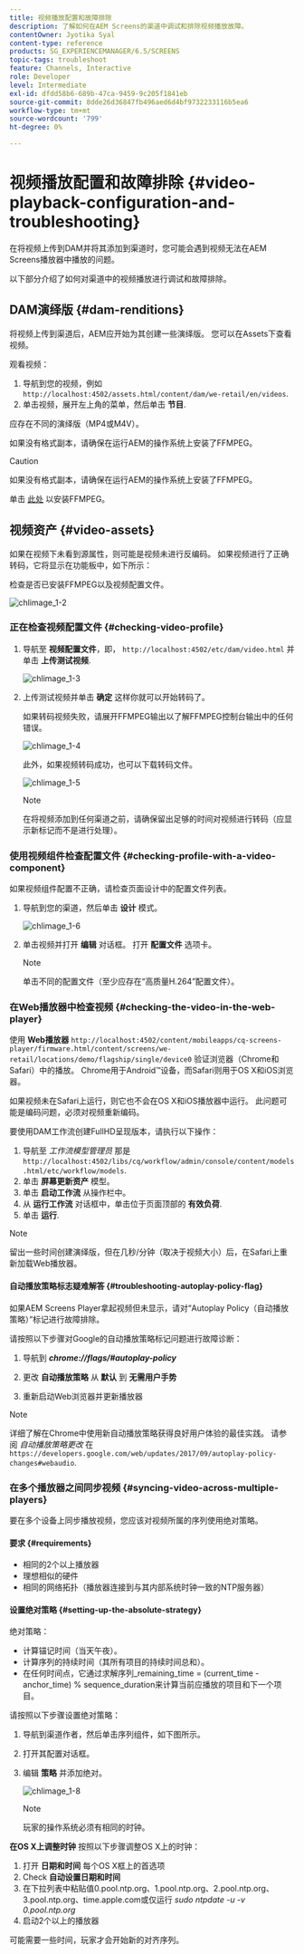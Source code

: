 ```yaml
---
title: 视频播放配置和故障排除
description: 了解如何在AEM Screens的渠道中调试和排除视频播放故障。
contentOwner: Jyotika Syal
content-type: reference
products: SG_EXPERIENCEMANAGER/6.5/SCREENS
topic-tags: troubleshoot
feature: Channels, Interactive
role: Developer
level: Intermediate
exl-id: dfdd58b6-689b-47ca-9459-9c205f1841eb
source-git-commit: 8dde26d36847fb496aed6d4bf9732233116b5ea6
workflow-type: tm+mt
source-wordcount: '799'
ht-degree: 0%

---
```


# 视频播放配置和故障排除 {#video-playback-configuration-and-troubleshooting}

在将视频上传到DAM并将其添加到渠道时，您可能会遇到视频无法在AEM Screens播放器中播放的问题。

以下部分介绍了如何对渠道中的视频播放进行调试和故障排除。

## DAM演绎版 {#dam-renditions}

将视频上传到渠道后，AEM应开始为其创建一些演绎版。 您可以在Assets下查看视频。

观看视频：

1. 导航到您的视频，例如 `http://localhost:4502/assets.html/content/dam/we-retail/en/videos`.
1. 单击视频，展开左上角的菜单，然后单击 **节目**.

应存在不同的演绎版（MP4或M4V）。

如果没有格式副本，请确保在运行AEM的操作系统上安装了FFMPEG。

>[!CAUTION]
>
>如果没有格式副本，请确保在运行AEM的操作系统上安装了FFMPEG。
>
>单击 [此处](https://www.ffmpeg.org/download.html) 以安装FFMPEG。

## 视频资产 {#video-assets}

如果在视频下未看到源属性，则可能是视频未进行反编码。 如果视频进行了正确转码，它将显示在功能板中，如下所示：

检查是否已安装FFMPEG以及视频配置文件。

![chlimage_1-2](assets/chlimage_1-2.png)

### 正在检查视频配置文件 {#checking-video-profile}

1. 导航至 **视频配置文件**，即， `http://localhost:4502/etc/dam/video.html` 并单击 **上传测试视频**.

   ![chlimage_1-3](assets/chlimage_1-3.png)

1. 上传测试视频并单击 **确定** 这样你就可以开始转码了。

   如果转码视频失败，请展开FFMPEG输出以了解FFMPEG控制台输出中的任何错误。

   ![chlimage_1-4](assets/chlimage_1-4.png)

   此外，如果视频转码成功，也可以下载转码文件。

   ![chlimage_1-5](assets/chlimage_1-5.png)

   >[!NOTE]
   >
   >在将视频添加到任何渠道之前，请确保留出足够的时间对视频进行转码（应显示新标记而不是进行处理）。

### 使用视频组件检查配置文件 {#checking-profile-with-a-video-component}

如果视频组件配置不正确，请检查页面设计中的配置文件列表。

1. 导航到您的渠道，然后单击 **设计** 模式。

   ![chlimage_1-6](assets/chlimage_1-6.png)

1. 单击视频并打开 **编辑** 对话框。 打开 **配置文件** 选项卡。

   >[!NOTE]
   >单击不同的配置文件（至少应存在“高质量H.264”配置文件）。

### 在Web播放器中检查视频 {#checking-the-video-in-the-web-player}

使用 **Web播放器** `http://localhost:4502/content/mobileapps/cq-screens-player/firmware.html/content/screens/we-retail/locations/demo/flagship/single/device0` 验证浏览器（Chrome和Safari）中的播放。 Chrome用于Android™设备，而Safari则用于OS X和iOS浏览器。

如果视频未在Safari上运行，则它也不会在OS X和iOS播放器中运行。 此问题可能是编码问题，必须对视频重新编码。

要使用DAM工作流创建FullHD呈现版本，请执行以下操作：

1. 导航至 *工作流模型管理员* 那是 `http://localhost:4502/libs/cq/workflow/admin/console/content/models.html/etc/workflow/models`.
1. 单击 **屏幕更新资产** 模型。
1. 单击 **启动工作流** 从操作栏中。
1. 从 **运行工作流** 对话框中，单击位于页面顶部的 **有效负荷**.
1. 单击 **运行**.

>[!NOTE]
>
>留出一些时间创建演绎版，但在几秒/分钟（取决于视频大小）后，在Safari上重新加载Web播放器。

#### 自动播放策略标志疑难解答 {#troubleshooting-autoplay-policy-flag}

如果AEM Screens Player拿起视频但未显示，请对“Autoplay Policy（自动播放策略）”标记进行故障排除。

请按照以下步骤对Google的自动播放策略标记问题进行故障诊断：

1. 导航到 ***chrome://flags/#autoplay-policy***
1. 更改 **自动播放策略** 从 **默认** 到 **无需用户手势**

1. 重新启动Web浏览器并更新播放器

>[!NOTE]
>
>详细了解在Chrome中使用新自动播放策略获得良好用户体验的最佳实践。 请参阅 *自动播放策略更改* 在 `https://developers.google.com/web/updates/2017/09/autoplay-policy-changes#webaudio`.

### 在多个播放器之间同步视频 {#syncing-video-across-multiple-players}

要在多个设备上同步播放视频，您应该对视频所属的序列使用绝对策略。

#### 要求 {#requirements}

* 相同的2个以上播放器
* 理想相似的硬件
* 相同的网络拓扑（播放器连接到与其内部系统时钟一致的NTP服务器）

#### 设置绝对策略 {#setting-up-the-absolute-strategy}

绝对策略：

* 计算锚记时间（当天午夜）。
* 计算序列的持续时间（其所有项目的持续时间总和）。
* 在任何时间点，它通过求解序列_remaining_time = (current_time - anchor_time) % sequence_duration来计算当前应播放的项目和下一个项目。

请按照以下步骤设置绝对策略：

1. 导航到渠道作者，然后单击序列组件，如下图所示。
1. 打开其配置对话框。
1. 编辑 **策略** 并添加绝对。

   ![chlimage_1-8](assets/chlimage_1-8.png)

   >[!NOTE]
   >玩家的操作系统必须有相同的时钟。

**在OS X上调整时钟** 按照以下步骤调整OS X上的时钟：

1. 打开 **日期和时间** 每个OS X框上的首选项
1. Check **自动设置日期和时间**
1. 在下拉列表中粘贴值0.pool.ntp.org、1.pool.ntp.org、2.pool.ntp.org、3.pool.ntp.org、time.apple.com或仅运行 *sudo ntpdate -u -v 0.pool.ntp.org*
1. 启动2个以上的播放器

可能需要一些时间，玩家才会开始新的对齐序列。
